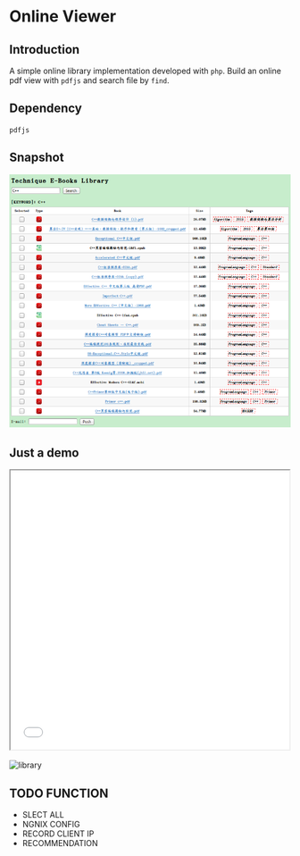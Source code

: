 # Online Viewer
## Introduction
A simple online library implementation developed with `php`.
Build an online pdf view with `pdfjs` and search file by `find`. 
## Dependency
```
pdfjs
```
## Snapshot
![demo](./demo.png)

## Just a demo
<iframe height=500 width=500 src="./library.gif"> </iframe>



![library](./library.gif)

## TODO FUNCTION
- SLECT ALL
- NGNIX CONFIG 
- RECORD CLIENT IP
- RECOMMENDATION
 

